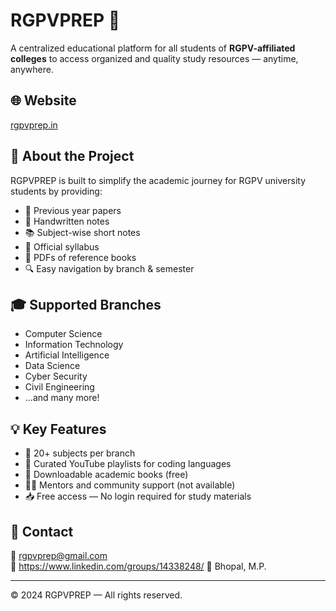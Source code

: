 # RGPVPREP 📘

A centralized educational platform for all students of **RGPV-affiliated colleges** to access organized and quality study resources — anytime, anywhere.

## 🌐 Website
[rgpvprep.in](https://rgpvprep.in)

## 📌 About the Project

RGPVPREP is built to simplify the academic journey for RGPV university students by providing:
- 📄 Previous year papers
- 📝 Handwritten notes
- 📚 Subject-wise short notes
- 🧾 Official syllabus
- 📘 PDFs of reference books
- 🔍 Easy navigation by branch & semester

## 🎓 Supported Branches
- Computer Science
- Information Technology
- Artificial Intelligence
- Data Science
- Cyber Security
- Civil Engineering
- ...and many more!

## 💡 Key Features
- 📂 20+ subjects per branch
- 🔗 Curated YouTube playlists for coding languages
- 📘 Downloadable academic books (free)
- 🧑‍🏫 Mentors and community support (not available)
- 📥 Free access — No login required for study materials 

## 📩 Contact
📧 rgpvprep@gmail.com  
📝 https://www.linkedin.com/groups/14338248/
📍 Bhopal, M.P.

---

© 2024 RGPVPREP — All rights reserved.
